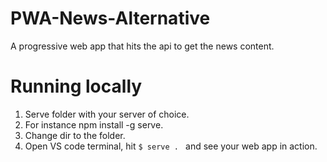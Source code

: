 # PWA-News-Alternative
A progressive web app that hits the api to get the news content.

# Running locally
1. Serve folder with your server of choice. 
2. For instance npm install -g serve.
3. Change dir to the folder.
4. Open VS code terminal, hit 
```$ serve . ```
and see your web app in action.
